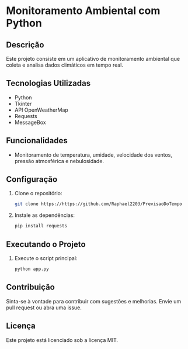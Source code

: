 # Monitoramento Ambiental com Python

## Descrição
Este projeto consiste em um aplicativo de monitoramento ambiental que coleta e analisa dados climáticos em tempo real.

## Tecnologias Utilizadas
- Python
- Tkinter
- API OpenWeatherMap
- Requests
- MessageBox

## Funcionalidades
- Monitoramento de temperatura, umidade, velocidade dos ventos, pressão atmosférica e nebulosidade.

## Configuração
1. Clone o repositório:
    ```bash
    git clone https://https://github.com/Raphael2203/PrevisaoDoTempo
    ```
2. Instale as dependências:
    ```bash
    pip install requests
    ```

## Executando o Projeto
1. Execute o script principal:
    ```bash
    python app.py
    ```

## Contribuição
Sinta-se à vontade para contribuir com sugestões e melhorias. Envie um pull request ou abra uma issue.

## Licença
Este projeto está licenciado sob a licença MIT.
